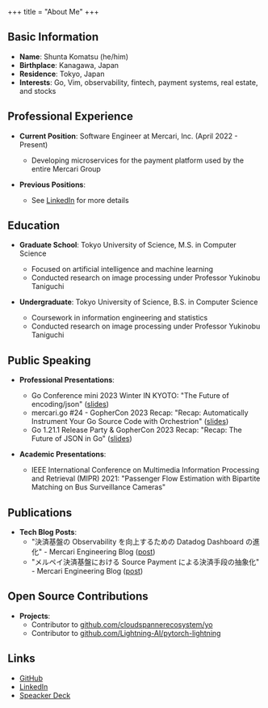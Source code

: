 +++
title = "About Me"
+++

## Basic Information

- **Name**: Shunta Komatsu (he/him)
- **Birthplace**: Kanagawa, Japan
- **Residence**: Tokyo, Japan
- **Interests**: Go, Vim, observability, fintech, payment systems, real estate, and stocks

## Professional Experience

- **Current Position**: Software Engineer at Mercari, Inc. (April 2022 - Present)

  - Developing microservices for the payment platform used by the entire Mercari Group

- **Previous Positions**:
  - See [LinkedIn](https://www.linkedin.com/in/shuntak/) for more details

## Education

- **Graduate School**: Tokyo University of Science, M.S. in Computer Science

  - Focused on artificial intelligence and machine learning
  - Conducted research on image processing under Professor Yukinobu Taniguchi

- **Undergraduate**: Tokyo University of Science, B.S. in Computer Science
  - Coursework in information engineering and statistics
  - Conducted research on image processing under Professor Yukinobu Taniguchi

## Public Speaking

- **Professional Presentations**:

  - Go Conference mini 2023 Winter IN KYOTO: "The Future of encoding/json" ([slides](https://speakerdeck.com/iamshunta/the-future-of-encoding-json))
  - mercari.go #24 - GopherCon 2023 Recap: "Recap: Automatically Instrument Your Go Source Code with Orchestrion" ([slides](https://speakerdeck.com/iamshunta/recap-automatically-instrument-your-go-source-code-with-orchestrion))
  - Go 1.21.1 Release Party & GopherCon 2023 Recap: "Recap: The Future of JSON in Go" ([slides](https://speakerdeck.com/iamshunta/recap-the-future-of-json-in-go))

- **Academic Presentations**:
  - IEEE International Conference on Multimedia Information Processing and Retrieval (MIPR) 2021: "Passenger Flow Estimation with Bipartite Matching on Bus Surveillance Cameras"

## Publications

- **Tech Blog Posts**:
  - "決済基盤の Observability を向上するための Datadog Dashboard の進化" - Mercari Engineering Blog ([post](https://engineering.mercari.com/blog/entry/20231220-datadog-dashboard-for-observability/))
  - "メルペイ決済基盤における Source Payment による決済手段の抽象化" - Mercari Engineering Blog ([post](https://engineering.mercari.com/blog/entry/20230613-source-payment/))

## Open Source Contributions

- **Projects**:
  - Contributor to [github.com/cloudspannerecosystem/yo](https://github.com/cloudspannerecosystem/yo)
  - Contributor to [github.com/Lightning-AI/pytorch-lightning](https://github.com/Lightning-AI/pytorch-lightning)

## Links

- [GitHub](https://github.com/5n7)
- [LinkedIn](https://www.linkedin.com/in/shuntak/)
- [Speacker Deck](https://speakerdeck.com/iamshunta)
